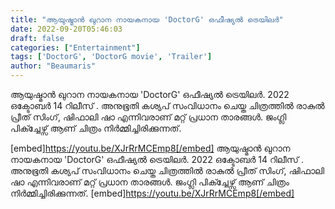 ```yaml
---
title: "ആയുഷ്മാൻ ഖുറാന നായകനായ 'DoctorG' ഒഫീഷ്യൽ ട്രെയിലർ"
date: 2022-09-20T05:46:03
draft: false
categories: ["Entertainment"]
tags: ['DoctorG', 'DoctorG movie', 'Trailer']
author: "Beaumaris"
---
```


ആയുഷ്മാൻ ഖുറാന നായകനായ 'DoctorG' ഒഫീഷ്യൽ ട്രെയിലർ. 2022 ഒക്ടോബർ 14 റിലീസ് . അനുഭൂതി കശ്യപ് സംവിധാനം ചെയ്ത ചിത്രത്തിൽ രാകുൽ പ്രീത് സിംഗ്, ഷിഫാലി ഷാ എന്നിവരാണ് മറ്റ് പ്രധാന താരങ്ങൾ. ജംഗ്ലി പിക്ച്ചേഴ്സ് ആണ് ചിത്രം നിർമ്മിച്ചിരിക്കുന്നത്.

[embed]https://youtu.be/XJrRrMCEmp8[/embed]
ആയുഷ്മാൻ ഖുറാന നായകനായ 'DoctorG' ഒഫീഷ്യൽ ട്രെയിലർ. 2022 ഒക്ടോബർ 14 റിലീസ് . അനുഭൂതി കശ്യപ് സംവിധാനം ചെയ്ത ചിത്രത്തിൽ രാകുൽ പ്രീത് സിംഗ്, ഷിഫാലി ഷാ എന്നിവരാണ് മറ്റ് പ്രധാന താരങ്ങൾ. ജംഗ്ലി പിക്ച്ചേഴ്സ് ആണ് ചിത്രം നിർമ്മിച്ചിരിക്കുന്നത്. [embed]https://youtu.be/XJrRrMCEmp8[/embed]
